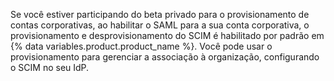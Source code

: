 Se você estiver participando do beta privado para o provisionamento de contas corporativas, ao habilitar o SAML para a sua conta corporativa, o provisionamento e desprovisionamento do SCIM é habilitado por padrão em {% data variables.product.product_name %}. Você pode usar o provisionamento para gerenciar a associação à organização, configurando o SCIM no seu IdP.
